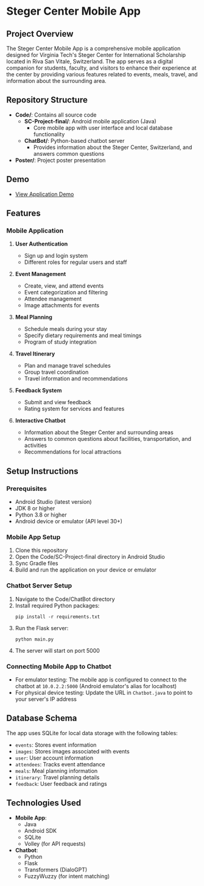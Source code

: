 # Steger Center Mobile App

## Project Overview
The Steger Center Mobile App is a comprehensive mobile application designed for Virginia Tech's Steger Center for International Scholarship located in Riva San Vitale, Switzerland. The app serves as a digital companion for students, faculty, and visitors to enhance their experience at the center by providing various features related to events, meals, travel, and information about the surrounding area.

## Repository Structure
- **Code/**: Contains all source code
  - **SC-Project-final/**: Android mobile application (Java)
    - Core mobile app with user interface and local database functionality
  - **ChatBot/**: Python-based chatbot server
    - Provides information about the Steger Center, Switzerland, and answers common questions
- **Poster/**: Project poster presentation

## Demo
- [View Application Demo](https://drive.google.com/file/d/1AW5LTffHtN0r4cHr-AC069mzcm7F1U34/view?usp=sharing)

## Features

### Mobile Application
1. **User Authentication**
   - Sign up and login system
   - Different roles for regular users and staff

2. **Event Management**
   - Create, view, and attend events
   - Event categorization and filtering
   - Attendee management
   - Image attachments for events

3. **Meal Planning**
   - Schedule meals during your stay
   - Specify dietary requirements and meal timings
   - Program of study integration

4. **Travel Itinerary**
   - Plan and manage travel schedules
   - Group travel coordination
   - Travel information and recommendations

5. **Feedback System**
   - Submit and view feedback
   - Rating system for services and features

6. **Interactive Chatbot**
   - Information about the Steger Center and surrounding areas
   - Answers to common questions about facilities, transportation, and activities
   - Recommendations for local attractions

## Setup Instructions

### Prerequisites
- Android Studio (latest version)
- JDK 8 or higher
- Python 3.8 or higher
- Android device or emulator (API level 30+)

### Mobile App Setup
1. Clone this repository
2. Open the Code/SC-Project-final directory in Android Studio
3. Sync Gradle files
4. Build and run the application on your device or emulator

### Chatbot Server Setup
1. Navigate to the Code/ChatBot directory
2. Install required Python packages:
   ```
   pip install -r requirements.txt
   ```
3. Run the Flask server:
   ```
   python main.py
   ```
4. The server will start on port 5000

### Connecting Mobile App to Chatbot
- For emulator testing: The mobile app is configured to connect to the chatbot at `10.0.2.2:5000` (Android emulator's alias for localhost)
- For physical device testing: Update the URL in `Chatbot.java` to point to your server's IP address

## Database Schema
The app uses SQLite for local data storage with the following tables:
- `events`: Stores event information
- `images`: Stores images associated with events
- `user`: User account information
- `attendees`: Tracks event attendance
- `meals`: Meal planning information
- `itinerary`: Travel planning details
- `feedback`: User feedback and ratings

## Technologies Used
- **Mobile App**: 
  - Java
  - Android SDK
  - SQLite
  - Volley (for API requests)
- **Chatbot**:
  - Python
  - Flask
  - Transformers (DialoGPT)
  - FuzzyWuzzy (for intent matching)
  
